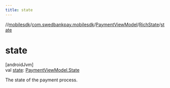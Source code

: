 ```yaml
---
title: state
---
```

//[mobilesdk](../../../../index.html)/[com.swedbankpay.mobilesdk](../../index.html)/[PaymentViewModel](../index.html)/[RichState](index.html)/[state](state.html)



# state



[androidJvm]\
val [state](state.html): [PaymentViewModel.State](../-state/index.html)



The state of the payment process.




